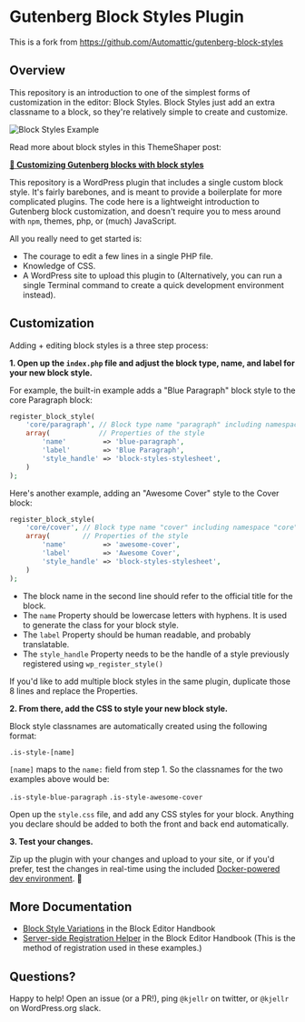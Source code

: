 # Gutenberg Block Styles Plugin

This is a fork from https://github.com/Automattic/gutenberg-block-styles

## Overview

This repository is an introduction to one of the simplest forms of customization in the editor: Block Styles. Block Styles just add an extra classname to a block, so they're relatively simple to create and customize. 

![Block Styles Example](https://cldup.com/xpyaqSiB3h-3000x3000.png)

Read more about block styles in this ThemeShaper post: 

[**📄 Customizing Gutenberg blocks with block styles**](https://themeshaper.com/2019/02/15/customizing-gutenberg-blocks-with-block-styles/)

This repository is a WordPress plugin that includes a single custom block style. It's fairly barebones, and is meant to provide a boilerplate for more complicated plugins. The code here is a lightweight introduction to Gutenberg block customization, and doesn't require you to mess around with `npm`, themes, php, or (much) JavaScript. 

All you really need to get started is: 

- The courage to edit a few lines in a single PHP file. 
- Knowledge of CSS.
- A WordPress site to upload this plugin to (Alternatively, you can run a single Terminal command to create a quick development environment instead).  

## Customization

Adding + editing block styles is a three step process: 

**1. Open up the `index.php` file and adjust the block type, name, and label for your new block style.**

For example, the built-in example adds a "Blue Paragraph" block style to the core Paragraph block: 

```php
register_block_style(
	'core/paragraph', // Block type name "paragraph" including namespace "core"
	array(            // Properties of the style
		'name'         => 'blue-paragraph',
		'label'        => 'Blue Paragraph',
		'style_handle' => 'block-styles-stylesheet',
	)
);
```

Here's another example, adding an "Awesome Cover" style to the Cover block: 

```php
register_block_style(
	'core/cover', // Block type name "cover" including namespace "core"
	array(        // Properties of the style
		'name'         => 'awesome-cover',
		'label'        => 'Awesome Cover',
		'style_handle' => 'block-styles-stylesheet',
	)
);
```

* The block name in the second line should refer to the official title for the block.
* The `name` Property should be lowercase letters with hyphens. It is used to generate the class for your block style.
* The `label` Property should be human readable, and probably translatable.
* The `style_handle` Property needs to be the handle of a style previously registered using `wp_register_style()`

If you'd like to add multiple block styles in the same plugin, duplicate those 8 lines and replace the Properties.

**2. From there, add the CSS to style your new block style.**

Block style classnames are automatically created using the following format: 

`.is-style-[name]`

`[name]` maps to the `name:` field from step 1. So the classnames for the two examples above would be: 

`.is-style-blue-paragraph`
`.is-style-awesome-cover`

Open up the `style.css` file, and add any CSS styles for your block. Anything you declare should be added to both the front and back end automatically.

**3. Test your changes.**

Zip up the plugin with your changes and upload to your site, or if you'd prefer, test the changes in real-time using the included [Docker-powered dev environment](DOCKER.md). 🎉

## More Documentation

- [Block Style Variations](https://developer.wordpress.org/block-editor/developers/filters/block-filters/#block-style-variations) in the Block Editor Handbook
- [Server-side Registration Helper](https://developer.wordpress.org/block-editor/developers/filters/block-filters/#server-side-registration-helper) in the Block Editor Handbook (This is the method of registration used in these examples.)

## Questions? 

Happy to help! Open an issue (or a PR!), ping `@kjellr` on twitter, or `@kjellr` on WordPress.org slack. 
